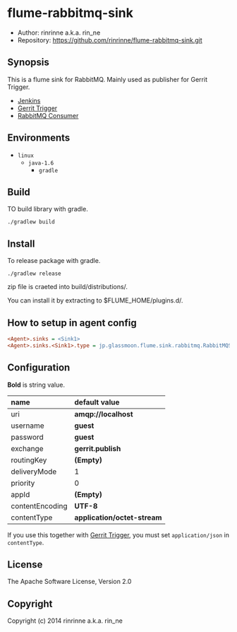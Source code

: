 flume-rabbitmq-sink
===================

* Author: rinrinne a.k.a. rin_ne
* Repository: https://github.com/rinrinne/flume-rabbitmq-sink.git

Synopsis
-------------------

This is a flume sink for RabbitMQ. Mainly used as publisher for Gerrit Trigger.

* [Jenkins]
* [Gerrit Trigger]
* [RabbitMQ Consumer]

[Jenkins]: http://jenkins-ci.org/
[Gerrit Trigger]: https://wiki.jenkins-ci.org/display/JENKINS/Gerrit+Trigger
[RabbitMQ Consumer]: https://wiki.jenkins-ci.org/display/JENKINS/RabbitMQ+Consumer+Plugin

Environments
-------------------

* `linux`
  * `java-1.6`
    * `gradle`

Build
-------------------

TO build library with gradle.

    ./gradlew build

Install
-------------------

To release package with gradle.

    ./gradlew release

zip file is craeted into build/distributions/.

You can install it by extracting to $FLUME_HOME/plugins.d/.

How to setup in agent config
-------------------

```ini
<Agent>.sinks = <Sink1>
<Agent>.sinks.<Sink1>.type = jp.glassmoon.flume.sink.rabbitmq.RabbitMQSink
```

Configuration
-------------------

**Bold** is string value.

|name              | default value
|:-----------------|:-----------------
|uri               | **amqp://localhost**
|username          | **guest**
|password          | **guest**
|exchange          | **gerrit.publish**
|routingKey        | **(Empty)**
|deliveryMode      | 1
|priority          | 0
|appId             | **(Empty)**
|contentEncoding   | **UTF-8**
|contentType       | **application/octet-stream**

If you use this together with [Gerrit Trigger], you must set `application/json` in `contentType`.

License
-------------------

The Apache Software License, Version 2.0

Copyright
-------------------

Copyright (c) 2014 rinrinne a.k.a. rin_ne
